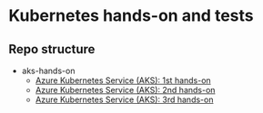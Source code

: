 # Kubernetes hands-on and tests
## Repo structure
- aks-hands-on
   - [Azure Kubernetes Service (AKS): 1st hands-on](https://github.com/fabferri/about-k8s/tree/main/aks-hands-on/aks-1st-hands-on)
   - [Azure Kubernetes Service (AKS): 2nd hands-on](https://github.com/fabferri/about-k8s/tree/main/aks-hands-on/aks-2nd-hands-on)
   - [Azure Kubernetes Service (AKS): 3rd hands-on](https://github.com/fabferri/about-k8s/tree/main/aks-hands-on/aks-3rd-hands-on)